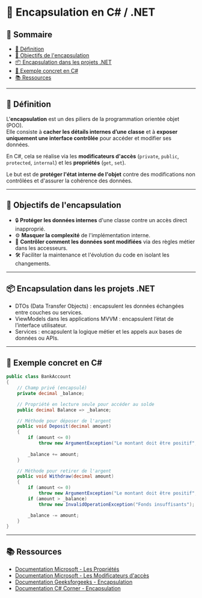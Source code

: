 # 🔐 Encapsulation en C# / .NET

## 📑 Sommaire
<!-- TOC -->
- [📘 Définition](#-définition)
- [🎯 Objectifs de l'encapsulation](#-objectifs-de-lencapsulation)
- [📦 Encapsulation dans les projets .NET](#-encapsulation-dans-les-projets-net)
- [🧪 Exemple concret en C#](#-exemple-concret-en-c)
- [📚 Ressources](#-ressources)
<!-- /TOC -->

---

## 📘 Définition

L'**encapsulation** est un des piliers de la programmation orientée objet (POO).  
Elle consiste à **cacher les détails internes d’une classe** et à **exposer uniquement une interface contrôlée** pour accéder et modifier ses données.  

En C#, cela se réalise via les **modificateurs d'accès** (`private`, `public`, `protected`, `internal`) et les **propriétés** (`get`, `set`).  

Le but est de **protéger l'état interne de l'objet** contre des modifications non contrôlées et d'assurer la cohérence des données.

---

## 🎯 Objectifs de l'encapsulation

- 🔒 **Protéger les données internes** d'une classe contre un accès direct inapproprié.  
- ⚙️ **Masquer la complexité** de l'implémentation interne.  
- 🔄 **Contrôler comment les données sont modifiées** via des règles métier dans les accesseurs.  
- 🛠️ Faciliter la maintenance et l'évolution du code en isolant les changements.

---

## 📦 Encapsulation dans les projets .NET

- DTOs (Data Transfer Objects) : encapsulent les données échangées entre couches ou services.
- ViewModels dans les applications MVVM : encapsulent l’état de l’interface utilisateur.
- Services : encapsulent la logique métier et les appels aux bases de données ou APIs.

---

## 🧪 Exemple concret en C#

```csharp
public class BankAccount
{
    // Champ privé (encapsulé)
    private decimal _balance;

    // Propriété en lecture seule pour accéder au solde
    public decimal Balance => _balance;

    // Méthode pour déposer de l'argent
    public void Deposit(decimal amount)
    {
        if (amount <= 0)
            throw new ArgumentException("Le montant doit être positif", nameof(amount));
        
        _balance += amount;
    }

    // Méthode pour retirer de l'argent
    public void Withdraw(decimal amount)
    {
        if (amount <= 0)
            throw new ArgumentException("Le montant doit être positif", nameof(amount));
        if (amount > _balance)
            throw new InvalidOperationException("Fonds insuffisants");

        _balance -= amount;
    }
}

```

---

## 📚 Ressources

- [Documentation Microsoft - Les Propriétés](https://learn.microsoft.com/fr-fr/dotnet/csharp/programming-guide/classes-and-structs/properties)
- [Documentation Microsoft - Les Modificateurs d'accès](https://learn.microsoft.com/fr-fr/dotnet/csharp/programming-guide/classes-and-structs/access-modifiers)
- [Documentation Geeksforgeeks - Encapsulation](https://www.geeksforgeeks.org/c-sharp/encapsulation-in-c-sharp/)
- [Documentation C# Corner - Encapsulation](https://www.c-sharpcorner.com/article/encapsulation-in-C-Sharp/)

